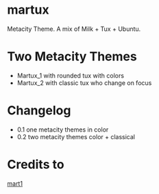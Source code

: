 # martux
Metacity Theme. A mix of Milk + Tux + Ubuntu.

# Two Metacity Themes
- Martux_1 with rounded tux with colors
- Martux_2 with classic tux who change on focus

# Changelog
- 0.1 one metacity themes in color
- 0.2 two metacity themes color + classical

# Credits to
[mart1](http://gnome-look.org/usermanager/search.php?username=mart1)
